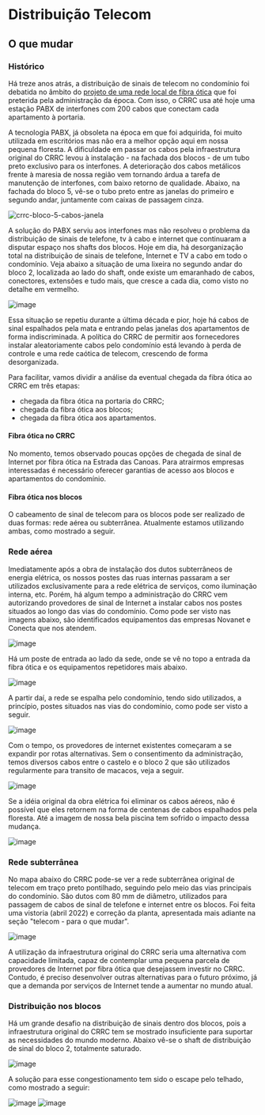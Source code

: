 # Distribuição Telecom
  
## O que mudar

### Histórico

Há treze anos atrás, a distribuição de sinais de telecom no condomínio foi debatida no âmbito do [projeto de uma rede  local de fibra ótica](https://github.com/recreiocanoas/radar/tree/master/2009-12-rede_local_canoas) que foi preterida pela administração da época. Com isso, o CRRC usa até hoje uma estação PABX de interfones com 200 cabos que conectam cada apartamento à portaria.

A tecnologia PABX, já obsoleta na época em que foi adquirida, foi muito utilizada em escritórios mas não era a melhor opção aqui em nossa pequena floresta. A dificuldade em passar os cabos pela infraestrutura original do CRRC levou à instalação - na fachada dos blocos - de um tubo preto exclusivo para os interfones. A deterioração dos cabos metálicos frente à maresia de nossa região vem tornando árdua a tarefa de manutenção de interfones, com baixo retorno de qualidade. Abaixo, na fachada do bloco 5, vê-se o tubo preto entre as janelas do primeiro e segundo andar, juntamente com caixas de passagem cinza.

![crrc-bloco-5-cabos-janela](/img/telecom-bloco-fachada-interfone.jpg)

A solução do PABX serviu aos interfones mas não resolveu o problema da distribuição de sinais de telefone, tv à cabo e internet que continuaram a disputar espaço nos shafts dos blocos. Hoje em dia, há desorganização total na distribuição de sinais de telefone, Internet e TV a cabo em todo o condomínio. Veja abaixo a situação de uma lixeira no segundo andar do bloco 2, localizada ao lado do shaft, onde existe um emaranhado de cabos, conectores, extensões e tudo mais, que cresce a cada dia, como visto no detalhe em vermelho.

![image](https://user-images.githubusercontent.com/86032/110663902-adc6b580-81a5-11eb-8f97-e93291d62c6f.png)

Essa situação se repetiu durante a última década e pior, hoje há cabos de sinal espalhados pela mata e entrando pelas janelas dos apartamentos de forma indiscriminada. A política do CRRC de permitir aos fornecedores instalar aleatoriamente cabos pelo condomínio está levando à perda de controle e uma rede caótica de telecom, crescendo de forma desorganizada.

Para facilitar, vamos dividir a análise da eventual chegada da fibra ótica ao CRRC em três etapas:

- chegada da fibra ótica na portaria do CRRC;
- chegada da fibra ótica aos blocos;
- chegada da fibra ótica aos apartamentos.

#### Fibra ótica no CRRC

No momento, temos observado poucas opções de chegada de sinal de Internet por fibra ótica na Estrada das Canoas. Para atrairmos empresas interessadas é necessário oferecer garantias de acesso aos blocos e apartamentos do condomínio.

#### Fibra ótica nos blocos

O cabeamento de sinal de telecom para os blocos pode ser realizado de duas formas: rede aérea ou subterrânea. Atualmente estamos utilizando ambas, como mostrado a seguir.

### Rede aérea

Imediatamente após a obra de instalação dos dutos subterrâneos de energia elétrica, os nossos postes das ruas internas passaram a ser utilizados exclusivamente para a rede elétrica de serviços, como iluminação interna, etc. Porém, há algum tempo a administração do CRRC vem autorizando provedores de sinal de Internet a instalar cabos nos postes situados ao longo das vias do condomínio. Como pode ser visto nas imagens abaixo, são identificados equipamentos das empresas Novanet e Conecta que nos atendem.

![image](/img/telecom-sede-poste-internet-2.jpg)

Há um poste de entrada ao lado da sede, onde se vê no topo a entrada da fibra ótica e os equipamentos repetidores mais abaixo.

![image](/img/telecom-sede-poste-internet-1.jpg)

A partir daí, a rede se espalha pelo condomínio, tendo sido utilizados, a princípio, postes situados nas vias do condomínio, como pode ser visto a seguir.

![image](/img/telecom-vias-cabos-1.jpg)

Com o tempo, os provedores de internet existentes começaram a se expandir por rotas alternativas. Sem o consentimento da administração, temos diversos cabos entre o castelo e o bloco 2 que são utilizados regularmente para transito de macacos, veja a seguir.

![image](/img/telecom-mato-cabos-1.jpg)

Se a idéia original da obra elétrica foi eliminar os cabos aéreos, não é possível que eles retornem na forma de centenas de cabos espalhados pela floresta. Até a imagem de nossa bela piscina tem sofrido o impacto dessa mudança.

![image](/img/telecom-vias-piscina.jpg)

### Rede subterrânea

No mapa abaixo do CRRC pode-se ver a rede subterrânea original de telecom em traço preto pontilhado, seguindo pelo meio das vias principais do condomínio. São dutos com 80 mm de diâmetro, utilizados para passagem de cabos de sinal de telefone e internet entre os blocos. Foi feita uma vistoria (abril 2022) e correção da planta, apresentada mais adiante na seção "telecom - para o que mudar".

![image](/img/crrc-mapa-eletrica-gas.png)

A utilização da infraestrutura original do CRRC seria uma alternativa com capacidade limitada, capaz de contemplar uma pequena parcela de provedores de Internet por fibra ótica que desejassem investir no CRRC. Contudo, é preciso desenvolver outras alternativas para o futuro próximo, já que a demanda por serviços de Internet tende a aumentar no mundo atual.

### Distribuição nos blocos

Há um grande desafio na distribuição de sinais dentro dos blocos, pois a infraestrutura original do CRRC tem se mostrado insuficiente para suportar as necessidades do mundo moderno. Abaixo vê-se o shaft de distribuição de sinal do bloco 2, totalmente saturado.

![image](https://user-images.githubusercontent.com/86032/110668003-98538a80-81a9-11eb-92cc-6f190c4dff84.png)

A solução para esse congestionamento tem sido o escape pelo telhado, como mostrado a seguir:

![image](/img/telecom-b2-telhado1.jpg)
![image](/img/telecom-b2-telhado3.jpg)















